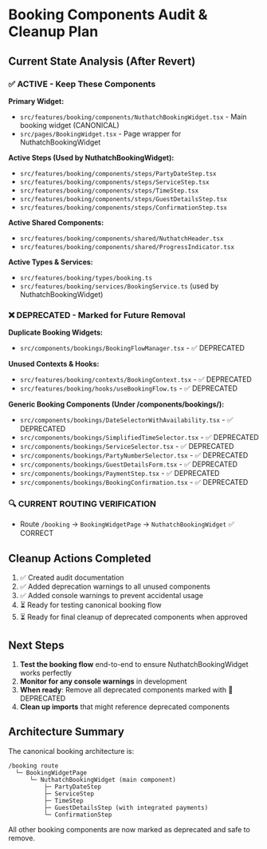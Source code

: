 
# Booking Components Audit & Cleanup Plan

## Current State Analysis (After Revert)

### ✅ ACTIVE - Keep These Components
**Primary Widget:**
- `src/features/booking/components/NuthatchBookingWidget.tsx` - Main booking widget (CANONICAL)
- `src/pages/BookingWidget.tsx` - Page wrapper for NuthatchBookingWidget

**Active Steps (Used by NuthatchBookingWidget):**
- `src/features/booking/components/steps/PartyDateStep.tsx`
- `src/features/booking/components/steps/ServiceStep.tsx` 
- `src/features/booking/components/steps/TimeStep.tsx`
- `src/features/booking/components/steps/GuestDetailsStep.tsx`
- `src/features/booking/components/steps/ConfirmationStep.tsx`

**Active Shared Components:**
- `src/features/booking/components/shared/NuthatchHeader.tsx`
- `src/features/booking/components/shared/ProgressIndicator.tsx`

**Active Types & Services:**
- `src/features/booking/types/booking.ts`
- `src/features/booking/services/BookingService.ts` (used by NuthatchBookingWidget)

### ❌ DEPRECATED - Marked for Future Removal
**Duplicate Booking Widgets:**
- `src/components/bookings/BookingFlowManager.tsx` - ✅ DEPRECATED

**Unused Contexts & Hooks:**
- `src/features/booking/contexts/BookingContext.tsx` - ✅ DEPRECATED
- `src/features/booking/hooks/useBookingFlow.ts` - ✅ DEPRECATED

**Generic Booking Components (Under /components/bookings/):**
- `src/components/bookings/DateSelectorWithAvailability.tsx` - ✅ DEPRECATED
- `src/components/bookings/SimplifiedTimeSelector.tsx` - ✅ DEPRECATED
- `src/components/bookings/ServiceSelector.tsx` - ✅ DEPRECATED
- `src/components/bookings/PartyNumberSelector.tsx` - ✅ DEPRECATED
- `src/components/bookings/GuestDetailsForm.tsx` - ✅ DEPRECATED
- `src/components/bookings/PaymentStep.tsx` - ✅ DEPRECATED
- `src/components/bookings/BookingConfirmation.tsx` - ✅ DEPRECATED

### 🔍 CURRENT ROUTING VERIFICATION
- Route `/booking` → `BookingWidgetPage` → `NuthatchBookingWidget` ✅ CORRECT

## Cleanup Actions Completed
1. ✅ Created audit documentation
2. ✅ Added deprecation warnings to all unused components
3. ✅ Added console warnings to prevent accidental usage
4. ⏳ Ready for testing canonical booking flow
5. ⏳ Ready for final cleanup of deprecated components when approved

## Next Steps
1. **Test the booking flow** end-to-end to ensure NuthatchBookingWidget works perfectly
2. **Monitor for any console warnings** in development
3. **When ready**: Remove all deprecated components marked with 🚨 DEPRECATED
4. **Clean up imports** that might reference deprecated components

## Architecture Summary
The canonical booking architecture is:
```
/booking route
  └─ BookingWidgetPage
      └─ NuthatchBookingWidget (main component)
          ├─ PartyDateStep
          ├─ ServiceStep  
          ├─ TimeStep
          ├─ GuestDetailsStep (with integrated payments)
          └─ ConfirmationStep
```

All other booking components are now marked as deprecated and safe to remove.
